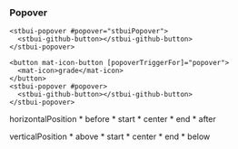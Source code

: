 ### Popover

```
<stbui-popover #popover="stbuiPopover">
  <stbui-github-button></stbui-github-button>
</stbui-popover>
```

```
<button mat-icon-button [popoverTriggerFor]="popover">
  <mat-icon>grade</mat-icon>
</button>
<stbui-popover #popover>
  <stbui-github-button></stbui-github-button>
</stbui-popover>
```

horizontalPosition
    * before
    * start
    * center
    * end
    * after

verticalPosition
    * above
    * start
    * center
    * end
    * below